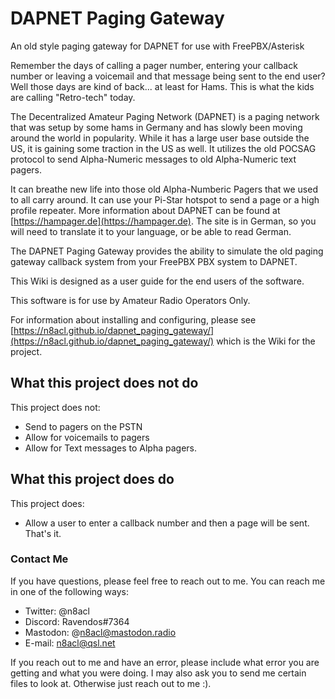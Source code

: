 # DAPNET Paging Gateway

An old style paging gateway for DAPNET for use with FreePBX/Asterisk

Remember the days of calling a pager number, entering your callback number or leaving a voicemail and that message being sent to the end user? Well those days are kind of back... at least for Hams. This is what the kids are calling "Retro-tech" today.

The Decentralized Amateur Paging Network (DAPNET) is a paging network that was setup by some hams in Germany and has slowly been moving around the world in popularity. While it has a large user base outside the US, it is gaining some traction in the US as well. It utilizes the old POCSAG protocol to send Alpha-Numeric messages to old Alpha-Numeric text pagers.

It can breathe new life into those old Alpha-Numberic Pagers that we used to all carry around. It can use your Pi-Star hotspot to send a page or a high profile repeater. More information about DAPNET can be found at [https://hampager.de](https://hampager.de). The site is in German, so you will need to translate it to your language, or be able to read German.

The DAPNET Paging Gateway provides the ability to simulate the old paging gateway callback system from your FreePBX PBX system to DAPNET.

This Wiki is designed as a user guide for the end users of the software.

This software is for use by Amateur Radio Operators Only.

For information about installing and configuring, please see [https://n8acl.github.io/dapnet_paging_gateway/](https://n8acl.github.io/dapnet_paging_gateway/) which is the Wiki for the project.

## What this project does not do

This project does not:

* Send to pagers on the PSTN
* Allow for voicemails to pagers
* Allow for Text messages to Alpha pagers.

## What this project does do

This project does:

* Allow a user to enter a callback number and then a page will be sent. That's it.

### Contact Me

If you have questions, please feel free to reach out to me. You can reach me in one of the following ways:

* Twitter: @n8acl
* Discord: Ravendos#7364
* Mastodon: @n8acl@mastodon.radio
* E-mail: n8acl@qsl.net

If you reach out to me and have an error, please include what error you are getting and what you were doing. I may also ask you to send me certain files to look at. Otherwise just reach out to me :).

